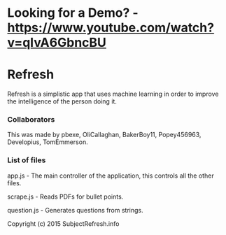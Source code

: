 # Looking for a Demo? - https://www.youtube.com/watch?v=qIvA6GbncBU

# Refresh

Refresh is a simplistic app that uses machine learning in order to improve the intelligence of the person doing it.

### Collaborators

This was made by pbexe, OliCallaghan, BakerBoy11, Popey456963, Developius, TomEmmerson.

### List of files

app.js - The main controller of the application, this controls all the other files.

scrape.js - Reads PDFs for bullet points.

question.js - Generates questions from strings.

Copyright (c) 2015 SubjectRefresh.info
